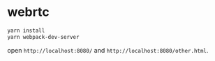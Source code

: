 # webrtc

```sh
yarn install
yarn webpack-dev-server
```

open `http://localhost:8080/` and `http://localhost:8080/other.html`.
